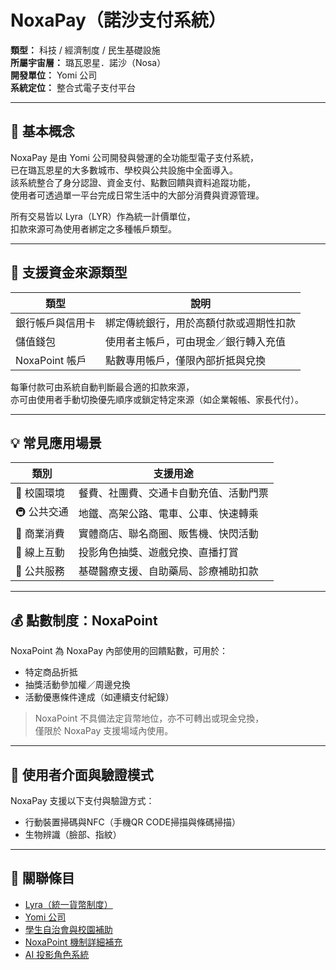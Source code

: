# NoxaPay（諾沙支付系統）

**類型：** 科技 / 經濟制度 / 民生基礎設施  
**所屬宇宙層：** 璐瓦恩星．諾沙（Nosa）  
**開發單位：** Yomi 公司  
**系統定位：** 整合式電子支付平台  

---

## 🧾 基本概念

NoxaPay 是由 Yomi 公司開發與營運的全功能型電子支付系統，  
已在璐瓦恩星的大多數城市、學校與公共設施中全面導入。  
該系統整合了身分認證、資金支付、點數回饋與資料追蹤功能，  
使用者可透過單一平台完成日常生活中的大部分消費與資源管理。

所有交易皆以 Lyra（LYR）作為統一計價單位，  
扣款來源可為使用者綁定之多種帳戶類型。

---

## 🏦 支援資金來源類型

| 類型 | 說明 |
|------|------|
| 銀行帳戶與信用卡 | 綁定傳統銀行，用於高額付款或週期性扣款 |
| 儲值錢包 | 使用者主帳戶，可由現金／銀行轉入充值 |
| NoxaPoint 帳戶 | 點數專用帳戶，僅限內部折抵與兌換 |

每筆付款可由系統自動判斷最合適的扣款來源，  
亦可由使用者手動切換優先順序或鎖定特定來源（如企業報帳、家長代付）。

---

## 💡 常見應用場景

| 類別 | 支援用途 |
|------|----------|
| 🏫 校園環境 | 餐費、社團費、交通卡自動充值、活動門票 |
| 🚇 公共交通 | 地鐵、高架公路、電車、公車、快速轉乘 |
| 🏬 商業消費 | 實體商店、聯名商圈、販售機、快閃活動 |
| 📱 線上互動 | 投影角色抽獎、遊戲兌換、直播打賞 |
| 🏥 公共服務 | 基礎醫療支援、自助藥局、診療補助扣款 |

---

## 💰 點數制度：NoxaPoint

NoxaPoint 為 NoxaPay 內部使用的回饋點數，可用於：

- 特定商品折抵
- 抽獎活動參加權／周邊兌換
- 活動優惠條件達成（如連續支付紀錄）

> NoxaPoint 不具備法定貨幣地位，亦不可轉出或現金兌換，  
> 僅限於 NoxaPay 支援場域內使用。

---

## 🔐 使用者介面與驗證模式

NoxaPay 支援以下支付與驗證方式：

- 行動裝置掃碼與NFC（手機QR CODE掃描與條碼掃描）
- 生物辨識（臉部、指紋）


---


## 🧩 關聯條目

- [Lyra（統一貨幣制度）](./lyra_currency.md)
- [Yomi 公司](../organizations/yomi.md)
- [學生自治會與校園補助](../systems/student_government.md)
- [NoxaPoint 機制詳細補充](./noxa_point.md)
- [AI 投影角色系統](./ai_projection.md)
